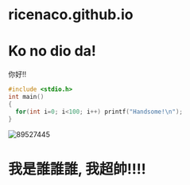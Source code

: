 # ricenaco.github.io
# Ko no dio da!
你好!!

```cpp
#include <stdio.h>
int main()
{
  for(int i=0; i<100; i++) printf("Handsome!\n");
}
```

![89527445](https://user-images.githubusercontent.com/89527445/197105382-8a30b217-e860-4bcb-9aa5-7c9602e70de5.jpg)

# 我是誰誰誰, 我超帥!!!!
